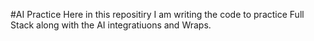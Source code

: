 #AI Practice 
Here in this repositiry I am writing the code to practice Full Stack along with the AI integratiuons and Wraps. 
